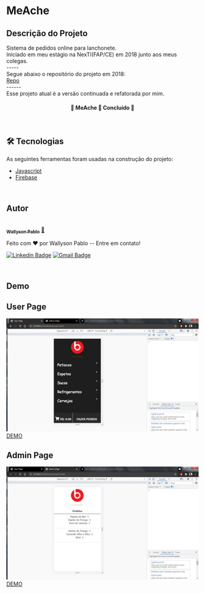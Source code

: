 # MeAche

## Descrição do Projeto
<p >Sistema de pedidos online para lanchonete. 
<br>Iniciado em meu estágio na NexTI(FAP/CE) em 2018 junto aos meus colegas. 
<br>
-----
<br>Segue abaixo o repositório do projeto em 2018: 
<br><a href="https://github.com/IanLopesB/MeAche.git">Repo</a>
<br>
------
<br>Esse projeto atual é a versão continuada e refatorada por mim.
</p>

<h4 align="center"> 
	🚧  MeAche 🚀 Concluído  🚧
</h4>
<br>

## 🛠 Tecnologias

As seguintes ferramentas foram usadas na construção do projeto:

- [Javascript](https://developer.mozilla.org/pt-BR/docs/Web/JavaScript)
- [Firebase](https://firebase.google.com/?hl=pt-br)

<br>

## Autor

<a href="https://blog.rocketseat.com.br/author/thiago/">
 <img style="border-radius: 50%;" src="https://avatars.githubusercontent.com/u/42584214?s=60&v=4" width="100px;" alt=""/>
 <br />
 <sub><b>Wallyson Pablo</b></sub></a> <a href="https://blog.rocketseat.com.br/author/thiago//" title="Rocketseat">🚀</a>


Feito com ❤️ por Wallyson Pablo -- Entre em contato!

[![Linkedin Badge](https://img.shields.io/badge/-Wallyson-blue?style=flat-square&logo=Linkedin&logoColor=white&link=https://www.linkedin.com/in/wallyson-pablo-bbb361184/)](https://www.linkedin.com/in/wallyson-pablo-bbb361184/) 
[![Gmail Badge](https://img.shields.io/badge/-wallysonpabloo@gmail.com-c14438?style=flat-square&logo=Gmail&logoColor=white&link=mailto:wallysonpabloo@gmail.com)](mailto:wallysonpabloo@gmail.com)

<br>

## Demo
<h2>User Page</h2>
<img src="https://github.com/wpaq/MeAche/blob/main/MeAche/resources/_img/userPage.JPG">
<a href="https://me-ache-6c62e.web.app/user.html">DEMO</a>

<h2>Admin Page</h2>
<img src="https://github.com/wpaq/MeAche/blob/main/MeAche/resources/_img/adminPage.JPG">
<a href="https://me-ache-6c62e.web.app/admin.html">DEMO</a>


